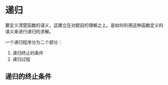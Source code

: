 # 递归

要定义清楚函数的语义，这建立在对题目的理解之上。是如何利用这种函数定义的语义来进行递归的求解。 

一个递归程序分为二个部分：
1. 递归终止的条件
2. 递归过程 


## 递归的终止条件
